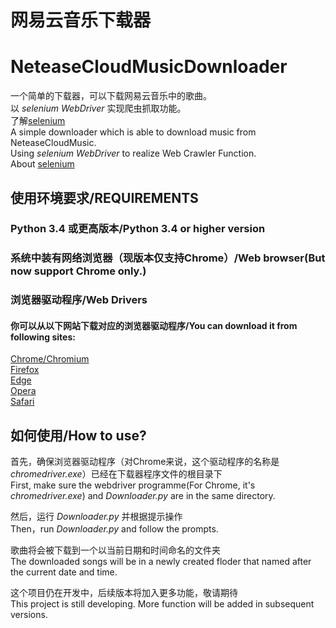 # 网易云音乐下载器  
# NeteaseCloudMusicDownloader  
一个简单的下载器，可以下载网易云音乐中的歌曲。  
以 _selenium WebDriver_ 实现爬虫抓取功能。  
了解[selenium](https://selenium.dev/)  
A simple downloader which is able to download music from NeteaseCloudMusic.  
Using _selenium WebDriver_ to realize Web Crawler Function.  
About [selenium](https://selenium.dev/)  
## 使用环境要求/REQUIREMENTS  
### Python 3.4 或更高版本/Python 3.4 or higher version  
### 系统中装有网络浏览器（现版本仅支持Chrome）/Web browser(But now support Chrome only.)  
### 浏览器驱动程序/Web Drivers  
#### 你可以从以下网站下载对应的浏览器驱动程序/You can download it from following sites:  
[Chrome/Chromium](https://sites.google.com/chromium.org/driver/)  
[Firefox](https://github.com/mozilla/geckodriver/)  
[Edge](https://developer.microsoft.com/en-us/microsoft-edge/tools/webdriver/)  
[Opera](https://github.com/operasoftware/operachromiumdriver/)  
[Safari](https://webkit.org/blog/6900/webdriver-support-in-safari-10/)  

## 如何使用/How to use?  
首先，确保浏览器驱动程序（对Chrome来说，这个驱动程序的名称是 _chromedriver.exe_）已经在下载器程序文件的根目录下  
First, make sure the webdriver programme(For Chrome, it's _chromedriver.exe_) and _Downloader.py_ are in the same directory.  
  
然后，运行 _Downloader.py_ 并根据提示操作  
Then，run _Downloader.py_ and follow the prompts.  
  
歌曲将会被下载到一个以当前日期和时间命名的文件夹  
The downloaded songs will be in a newly created floder that named after the current date and time.  


这个项目仍在开发中，后续版本将加入更多功能，敬请期待  
This project is still developing. More function will be added in subsequent versions.  
